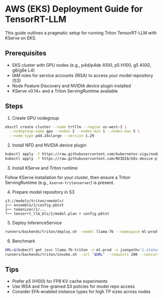 # AWS (EKS) Deployment Guide for TensorRT-LLM

This guide outlines a pragmatic setup for running Triton TensorRT-LLM with KServe on EKS.

## Prerequisites

- EKS cluster with GPU nodes (e.g., p4d/p4de A100, p5 H100, g5 A10G, g6/g6e L4)
- IAM roles for service accounts (IRSA) to access your model repository (S3)
- Node Feature Discovery and NVIDIA device plugin installed
- KServe v0.14+ and a Triton ServingRuntime available

## Steps

1) Create GPU nodegroup

```bash
eksctl create cluster --name trtllm --region us-west-2 \
  --nodegroup-name gpu --nodes 2 --nodes-min 1 --nodes-max 5 \
  --node-type p4d.24xlarge --version 1.29
```

2) Install NFD and NVIDIA device plugin

```bash
kubectl apply -f https://raw.githubusercontent.com/kubernetes-sigs/node-feature-discovery/master/deployment/overlays/default/nfd-master.yaml
kubectl apply -f https://raw.githubusercontent.com/NVIDIA/k8s-device-plugin/stable/nvidia-device-plugin.yml
```

3) Install KServe and Triton runtime

Follow KServe installation for your cluster, then ensure a Triton ServingRuntime (e.g., `kserve-tritonserver`) is present.

4) Prepare model repository in S3

```
s3://models/triton/<model>/
├── ensemble/1/config.pbtxt
├── tokenizer/1/...
└── tensorrt_llm_bls/1/model.plan + config.pbtxt
```

5) Deploy InferenceService

```bash
runners/backends/triton/deploy.sh --model llama-7b --namespace ml-prod --streaming false
```

6) Benchmark

```bash
URL=$(kubectl get isvc llama-7b-triton -n ml-prod -o jsonpath='{.status.url}')
runners/backends/triton/invoke.sh --url "$URL" --requests 200 --concurrency 10 --max-tokens 64 --run-dir runs/aws-test
```

## Tips

- Prefer p5 (H100) for FP8 KV cache experiments
- Use IRSA and fine-grained S3 policies for model repo access
- Consider EFA-enabled instance types for high TP sizes across nodes

